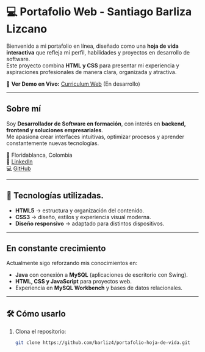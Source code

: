 # 💻 Portafolio Web - Santiago Barliza Lizcano

Bienvenido a mi portafolio en línea, diseñado como una **hoja de vida interactiva** que refleja mi perfil, habilidades y proyectos en desarrollo de software.  
Este proyecto combina **HTML y CSS** para presentar mi experiencia y aspiraciones profesionales de manera clara, organizada y atractiva.  

🔗 **Ver Demo en Vivo:** [Curriculum Web](https://barliz4.github.io/Curriculum/) (En desarrollo)

---

## Sobre mí
Soy **Desarrollador de Software en formación**, con interés en **backend, frontend y soluciones empresariales**.  
Me apasiona crear interfaces intuitivas, optimizar procesos y aprender constantemente nuevas tecnologías.

📍 Floridablanca, Colombia  
🔗 [LinkedIn](https://www.linkedin.com/in/santiago-barliza-72a045370/)  
💻 [GitHub](https://github.com/barliz4)

---

## 🚀 Tecnologías utilizadas.
- **HTML5** → estructura y organización del contenido.  
- **CSS3** → diseño, estilos y experiencia visual moderna.  
- **Diseño responsivo** → adaptado para distintos dispositivos.  

---

## En constante crecimiento
Actualmente sigo reforzando mis conocimientos en:  
- **Java** con conexión a **MySQL** (aplicaciones de escritorio con Swing).  
- **HTML, CSS y JavaScript** para proyectos web.  
- Experiencia en **MySQL Workbench** y bases de datos relacionales.  

---

## 🛠️ Cómo usarlo
1. Clona el repositorio:
   ```bash
   git clone https://github.com/barliz4/portafolio-hoja-de-vida.git
